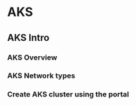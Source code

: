 # AKS

## AKS Intro

### AKS Overview

### AKS Network types

### Create AKS cluster using the portal
